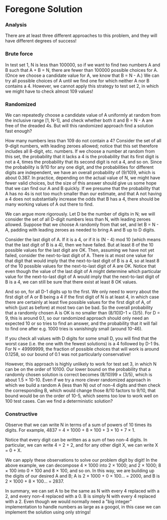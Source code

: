 # Foregone Solution
### Analysis
There are at least three different approaches to this problem, and they will have different degrees of success!

### Brute force
In test set 1, N is less than 100000, so if we want to find two numbers A and B such that A + B = N, there are fewer than 100000 possible choices for A. (Once we choose a candidate value for A, we know that B = N - A.) We can try all possible choices of A until we find one for which neither A nor B contains a 4. However, we cannot apply this strategy to test set 2, in which we might have to check almost 109 values!

### Randomized
We can repeatedly choose a candidate value of A uniformly at random from the inclusive range [1, N-1], and check whether both it and B = N - A are free of the dreaded 4s. But will this randomized approach find a solution fast enough?

How many numbers less than 109 do not contain a 4? Consider the set of all 9-digit numbers, with leading zeroes allowed; notice that this set therefore includes all 8-digit, etc. numbers. If we choose a number at random from this set, the probability that it lacks a 4 is the probability that its first digit is not a 4, times the probability that its second digit is not a 4, and so on. Since the probability is 9/10 for any one digit, and the probabilities for different digits are independent, we have an overall probability of (9/10)9, which is about 0.387. In practice, depending on the actual value of N, we might have fewer valid choices, but the size of this answer should give us some hope that we can find our A and B quickly. If we presume that the probability that A has no 4s is not too much smaller than our estimate, and that A not having a 4 does not substantially increase the odds that B has a 4, there should be many working values of A out there to find.

We can argue more rigorously. Let D be the number of digits in N; we will consider the set of all D-digit numbers less than N, with leading zeroes allowed. Suppose that we choose A randomly from that set, and let B = N - A, padding with leading zeroes as needed to bring A and B up to D digits.

Consider the last digit of A. If it is a 4, or if it is (N - 4) mod 10 (which means that the last digit of B is a 4), then we have failed. But at least 8 of the 10 possible values for the last digit are OK. Then, assuming we have not yet failed, consider the next-to-last digit of A. There is at most one value for that digit that would imply that the next-to-last digit of B is a 4, so at least 8 of the 10 possible values for the next-to-last digit of A are OK. Notice that even though the value of the last digit of A might determine which particular value for the next-to-last digit of A would imply that the next-to-last digit of B is a 4, we can still be sure that there exist at least 8 OK values.

And so on, for all D-1 digits up to the first. We only need to worry about the first digit of A or B being a 4 if the first digit of N is at least 4, in which case there are certainly at least five possible values for the first digit of A, of which (just as before) at most two can be bad. So the overall probability that a randomly chosen A is OK is no smaller than (8/10)D-1 × (3/5). For D = 9, this is around 0.1, so our randomized approach should only need an expected 10 or so tries to find an answer, and the probability that it will fail to find one after e.g. 1000 tries is vanishingly small (around 10-46).

If you check all values with D digits for some small D, you will find that the worst case (i.e. the one with the fewest solutions) is a 4 followed by D-1 9s. For N = 49999999, the fraction of possible choices that will work is around 0.1258, so our bound of 0.1 was not particularly conservative!

However, this approach is highly unlikely to work for test set 3, in which N can be on the order of 10100. Our lower bound on the probability that a randomly chosen solution is correct becomes (8/10)99 × (3/5), which is about 1.5 × 10-10. Even if we try a more clever randomized approach in which we build a random A (less than N) out of non-4 digits and then check the corresponding B, which would change those 8/10 factors to 9/10, that bound would be on the order of 10-5, which seems too low to work well on 100 test cases. Can we find a deterministic solution?

### Constructive
Observe that we can write N in terms of a sum of powers of 10 times its digits. For example, 4837 = 4 × 1000 + 8 × 100 + 3 × 10 + 7 × 1.

Notice that every digit can be written as a sum of two non-4 digits. In particular, we can write 4 = 2 + 2, and for any other digit X, we can write X = 0 + X.

We can apply these observations to solve our problem digit by digit! In the above example, we can decompose 4 × 1000 into 2 × 1000; and 2 × 1000; 8 × 100 into 0 × 100 and 8 × 100, and so on. In this way, we are building up the digits of our desired A and B; A is 2 × 1000 + 0 × 100... = 2000, and B is 2 × 1000 + 8 × 100... = 2837.

In summary, we can set A to be the same as N with every 4 replaced with a 2, and every non-4 replaced with a 0. B is simply N with every 4 replaced with a 2. Even though we would normally need a "big integer" implementation to handle numbers as large as a googol, in this case we can implement the solution using only strings!
